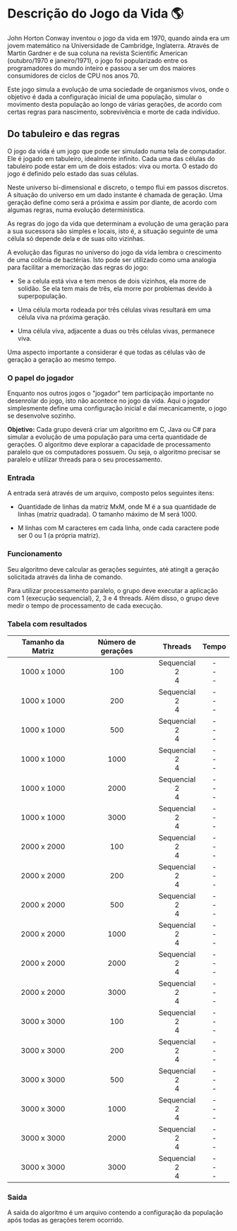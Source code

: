 # Descrição do Jogo da Vida :earth_americas:

John Horton Conway inventou o jogo da vida em 1970, quando ainda era um jovem matemático na Universidade de Cambridge, Inglaterra. Através de Martin Gardner e de sua coluna na revista Scientific American (outubro/1970 e janeiro/1971), o jogo foi popularizado entre os programadores do mundo inteiro e passou a ser um dos maiores consumidores de ciclos de CPU nos anos 70.

Este jogo simula a evolução de uma sociedade de organismos vivos, onde o objetivo é dada a configuração inicial de uma população, simular o movimento desta população ao longo de várias gerações, de acordo com certas regras para nascimento, sobrevivência e morte de cada indivíduo.

## Do tabuleiro e das regras

O jogo da vida é um jogo que pode ser simulado numa tela de computador. Ele é jogado em tabuleiro, idealmente infinito. Cada uma das células do tabuleiro pode estar em um de dois estados: viva ou morta. O estado do jogo é definido pelo estado das suas células.

Neste universo bi-dimensional e discreto, o tempo flui em passos discretos. A situação do universo em um dado instante é chamada de geração. Uma geração define como será a próxima e assim por diante, de acordo com algumas regras, numa evolução determinística.

As regras do jogo da vida que determinam a evolução de uma geração para a sua sucessora são simples e locais, isto é, a situação seguinte de uma célula só depende dela e de suas oito vizinhas.

A evolução das figuras no universo do jogo da vida lembra o crescimento de uma colônia de bactérias. Isto pode ser utilizado como uma analogia para facilitar a memorização das regras do jogo:

* Se a celula está viva e tem menos de dois vizinhos, ela morre de solidão. Se ela tem mais de três, ela morre por problemas devido à superpopulação.

* Uma célula morta rodeada por três células vivas resultará em uma célula viva na próxima geração.

* Uma célula viva, adjacente a duas ou três células vivas, permanece viva.

Uma aspecto importante a considerar é que todas as células vão de geração a geração ao mesmo tempo.

### O papel do jogador

Enquanto nos outros jogos o "jogador" tem participação importante no desenrolar do jogo, isto não acontece no jogo da vida. Aqui o jogador simplesmente define uma configuração inicial e daí mecanicamente, o jogo se desenvolve sozinho.

**Objetivo:** Cada grupo deverá criar um algoritmo em C, Java ou C# para simular a evolução de uma população para uma certa quantidade de gerações. O algoritmo deve explorar a capacidade de processamento paralelo que os computadores possuem. Ou seja, o algoritmo precisar se paralelo e utilizar threads para o seu processamento.

### Entrada

A entrada será através de um arquivo, composto pelos seguintes itens:

* Quantidade de linhas da matriz MxM, onde M é a sua quantidade de linhas (matriz quadrada). O tamanho máximo de M será 1000.

* M linhas com M caracteres em cada linha, onde cada caractere pode ser 0 ou 1 (a própria matriz).

### Funcionamento

Seu algoritmo deve calcular as gerações seguintes, até atingit a geração solicitada através da linha de comando.

Para utilizar processamento paralelo, o grupo deve executar a aplicação com 1 (execução sequencial), 2, 3 e 4 threads. Além disso, o grupo deve medir o tempo de processamento de cada execução.

### Tabela com resultados

| Tamanho da Matriz  | Número de gerações | Threads | Tempo |
| :-------------: |:-------------:| :-----:|:-----:|
| 1000 x 1000 | 100 | Sequencial <br> 2 <br> 4 | - <br> - <br> - |
| 1000 x 1000 | 200 | Sequencial <br> 2 <br> 4 | - <br> - <br> - |
| 1000 x 1000 | 500 | Sequencial <br> 2 <br> 4 | - <br> - <br> - |
| 1000 x 1000 | 1000 | Sequencial <br> 2 <br> 4 | - <br> - <br> -|
| 1000 x 1000 | 2000 | Sequencial <br> 2 <br> 4 | - <br> - <br> -|
| 1000 x 1000 | 3000 | Sequencial <br> 2 <br> 4 | - <br> - <br> -|
| 2000 x 2000 | 100 | Sequencial <br> 2 <br> 4 | - <br> - <br> -|
| 2000 x 2000 | 200 | Sequencial <br> 2 <br> 4 | - <br> - <br> -|
| 2000 x 2000 | 500 | Sequencial <br> 2 <br> 4 | - <br> - <br> -|
| 2000 x 2000 | 1000 | Sequencial <br> 2 <br> 4 | - <br> - <br> -|
| 2000 x 2000 | 2000 | Sequencial <br> 2 <br> 4 | - <br> - <br> -|
| 2000 x 2000 | 3000 | Sequencial <br> 2 <br> 4 | - <br> - <br> -|
| 3000 x 3000 | 100 | Sequencial <br> 2 <br> 4 | - <br> - <br> -|
| 3000 x 3000 | 200 | Sequencial <br> 2 <br> 4 | - <br> - <br> -|
| 3000 x 3000 | 500 | Sequencial <br> 2 <br> 4 | - <br> - <br> -|
| 3000 x 3000 | 1000 | Sequencial <br> 2 <br> 4 | - <br> - <br> -|
| 3000 x 3000 | 2000 | Sequencial <br> 2 <br> 4 | - <br> - <br> -|
| 3000 x 3000 | 3000 | Sequencial <br> 2 <br> 4 | - <br> - <br> -|

### Saida

A saida do algoritmo é um arquivo contendo a configuração da população após todas as gerações terem ocorrido.